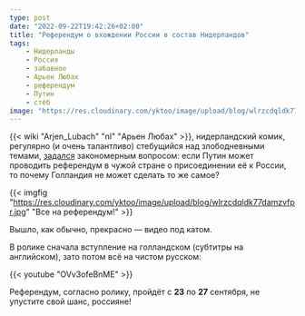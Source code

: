 ```yaml
---
type: post
date: "2022-09-22T19:42:26+02:00"
title: "Референдум о вхождении России в состав Нидерландов"
tags:
    - Нидерланды
    - Россия
    - забавное
    - Арьен Любах
    - референдум
    - Путин
    - стёб
image: "https://res.cloudinary.com/yktoo/image/upload/blog/wlrzcdqldk77damzvfpr.jpg"
---
```


{{< wiki "Arjen_Lubach" "nl" "Арьен Любах" >}}, нидерландский комик, регулярно (и очень талантливо) стебущийся над злободневными темами, [задался](https://yktoo.me/w976Ok) закономерным вопросом: если Путин может проводить референдум в чужой стране о присоединении её к России, то почему Голландия не может сделать то же самое?

{{< imgfig "https://res.cloudinary.com/yktoo/image/upload/blog/wlrzcdqldk77damzvfpr.jpg" "Все на референдум!" >}}

Вышло, как обычно, прекрасно — видео под катом.

<!--more-->

В ролике сначала вступление на голландском (субтитры на английском), зато потом всё на чистом русском:

{{< youtube "OVv3ofeBnME" >}}

Референдум, согласно ролику, пройдёт с **23** по **27** сентября, не упустите свой шанс, россияне!
